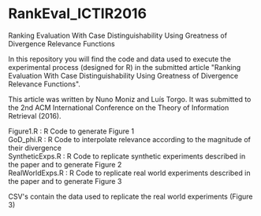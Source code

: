 # RankEval_ICTIR2016
Ranking Evaluation With Case Distinguishability Using Greatness of Divergence Relevance Functions

In this repository you will find the code and data used to execute the experimental process (designed for R) in the submitted article "Ranking Evaluation With Case Distinguishability Using Greatness of Divergence Relevance Functions". 

This article was written by Nuno Moniz and Luís Torgo. It was submitted to the 2nd ACM International Conference on the Theory of Information Retrieval (2016).

Figure1.R : R Code to generate Figure 1<br/>
GoD_phi.R : R Code to interpolate relevance according to the magnitude of their divergence<br/>
SyntheticExps.R : R Code to replicate synthetic experiments described in the paper and to generate Figure 2<br/>
RealWorldExps.R : R Code to replicate real world experiments described in the paper and to generate Figure 3<br/>

CSV's contain the data used to replicate the real world experiments (Figure 3)


